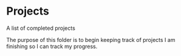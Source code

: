 # Projects
A list of completed projects

The purpose of this folder is to begin keeping track of projects I am finishing so I can track my progress.